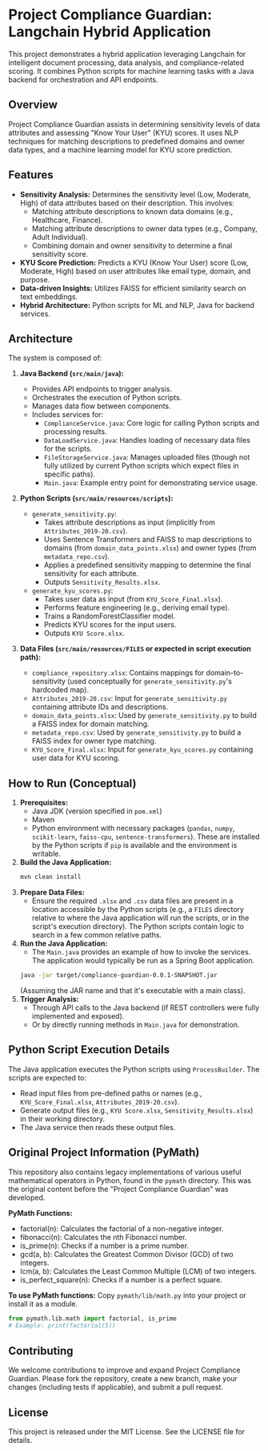 # Project Compliance Guardian: Langchain Hybrid Application

This project demonstrates a hybrid application leveraging Langchain for intelligent document processing, data analysis, and compliance-related scoring. It combines Python scripts for machine learning tasks with a Java backend for orchestration and API endpoints.

## Overview

Project Compliance Guardian assists in determining sensitivity levels of data attributes and assessing "Know Your User" (KYU) scores. It uses NLP techniques for matching descriptions to predefined domains and owner data types, and a machine learning model for KYU score prediction.

## Features

*   **Sensitivity Analysis:** Determines the sensitivity level (Low, Moderate, High) of data attributes based on their description. This involves:
    *   Matching attribute descriptions to known data domains (e.g., Healthcare, Finance).
    *   Matching attribute descriptions to owner data types (e.g., Company, Adult Individual).
    *   Combining domain and owner sensitivity to determine a final sensitivity score.
*   **KYU Score Prediction:** Predicts a KYU (Know Your User) score (Low, Moderate, High) based on user attributes like email type, domain, and purpose.
*   **Data-driven Insights:** Utilizes FAISS for efficient similarity search on text embeddings.
*   **Hybrid Architecture:** Python scripts for ML and NLP, Java for backend services.

## Architecture

The system is composed of:

1.  **Java Backend (`src/main/java`):**
    *   Provides API endpoints to trigger analysis.
    *   Orchestrates the execution of Python scripts.
    *   Manages data flow between components.
    *   Includes services for:
        *   `ComplianceService.java`: Core logic for calling Python scripts and processing results.
        *   `DataLoadService.java`: Handles loading of necessary data files for the scripts.
        *   `FileStorageService.java`: Manages uploaded files (though not fully utilized by current Python scripts which expect files in specific paths).
        *   `Main.java`: Example entry point for demonstrating service usage.

2.  **Python Scripts (`src/main/resources/scripts`):**
    *   `generate_sensitivity.py`:
        *   Takes attribute descriptions as input (implicitly from `Attributes_2019-20.csv`).
        *   Uses Sentence Transformers and FAISS to map descriptions to domains (from `domain_data_points.xlsx`) and owner types (from `metadata_repo.csv`).
        *   Applies a predefined sensitivity mapping to determine the final sensitivity for each attribute.
        *   Outputs `Sensitivity_Results.xlsx`.
    *   `generate_kyu_scores.py`:
        *   Takes user data as input (from `KYU_Score_Final.xlsx`).
        *   Performs feature engineering (e.g., deriving email type).
        *   Trains a RandomForestClassifier model.
        *   Predicts KYU scores for the input users.
        *   Outputs `KYU Score.xlsx`.

3.  **Data Files (`src/main/resources/FILES` or expected in script execution path):**
    *   `compliance_repository.xlsx`: Contains mappings for domain-to-sensitivity (used conceptually for `generate_sensitivity.py`'s hardcoded map).
    *   `Attributes_2019-20.csv`: Input for `generate_sensitivity.py` containing attribute IDs and descriptions.
    *   `domain_data_points.xlsx`: Used by `generate_sensitivity.py` to build a FAISS index for domain matching.
    *   `metadata_repo.csv`: Used by `generate_sensitivity.py` to build a FAISS index for owner type matching.
    *   `KYU_Score_Final.xlsx`: Input for `generate_kyu_scores.py` containing user data for KYU scoring.

## How to Run (Conceptual)

1.  **Prerequisites:**
    *   Java JDK (version specified in `pom.xml`)
    *   Maven
    *   Python environment with necessary packages (`pandas`, `numpy`, `scikit-learn`, `faiss-cpu`, `sentence-transformers`). These are installed by the Python scripts if `pip` is available and the environment is writable.
2.  **Build the Java Application:**
    ```bash
    mvn clean install
    ```
3.  **Prepare Data Files:**
    *   Ensure the required `.xlsx` and `.csv` data files are present in a location accessible by the Python scripts (e.g., a `FILES` directory relative to where the Java application will run the scripts, or in the script's execution directory). The Python scripts contain logic to search in a few common relative paths.
4.  **Run the Java Application:**
    *   The `Main.java` provides an example of how to invoke the services. The application would typically be run as a Spring Boot application.
    ```bash
    java -jar target/compliance-guardian-0.0.1-SNAPSHOT.jar
    ```
    (Assuming the JAR name and that it's executable with a main class).
5.  **Trigger Analysis:**
    *   Through API calls to the Java backend (if REST controllers were fully implemented and exposed).
    *   Or by directly running methods in `Main.java` for demonstration.

## Python Script Execution Details

The Java application executes the Python scripts using `ProcessBuilder`. The scripts are expected to:
*   Read input files from pre-defined paths or names (e.g., `KYU_Score_Final.xlsx`, `Attributes_2019-20.csv`).
*   Generate output files (e.g., `KYU Score.xlsx`, `Sensitivity_Results.xlsx`) in their working directory.
*   The Java service then reads these output files.

## Original Project Information (PyMath)

This repository also contains legacy implementations of various useful mathematical operators in Python, found in the `pymath` directory. This was the original content before the "Project Compliance Guardian" was developed.

**PyMath Functions:**
- factorial(n): Calculates the factorial of a non-negative integer.
- fibonacci(n): Calculates the nth Fibonacci number.
- is_prime(n): Checks if a number is a prime number.
- gcd(a, b): Calculates the Greatest Common Divisor (GCD) of two integers.
- lcm(a, b): Calculates the Least Common Multiple (LCM) of two integers.
- is_perfect_square(n): Checks if a number is a perfect square.

**To use PyMath functions:**
Copy `pymath/lib/math.py` into your project or install it as a module.

```python
from pymath.lib.math import factorial, is_prime
# Example: print(factorial(5))
```

## Contributing
We welcome contributions to improve and expand Project Compliance Guardian. Please fork the repository, create a new branch, make your changes (including tests if applicable), and submit a pull request.

## License
This project is released under the MIT License. See the LICENSE file for details.
